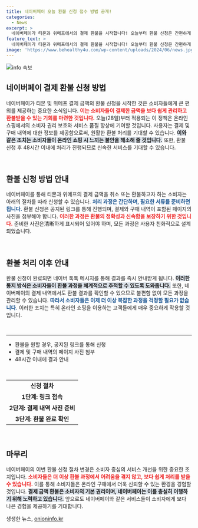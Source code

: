```yaml
---
title: 네이버페이 오늘 환불 신청 접수 방법 공개!
categories:
  - News
excerpt: >
  네이버페이가 티몬과 위메프에서의 결제 환불을 시작합니다! 오늘부터 환불 신청은 간편하게 온라인으로 가능하며, 48시간 내 처리됩니다. 놓치지 마세요!
feature_text: >
  네이버페이가 티몬과 위메프에서의 결제 환불을 시작합니다! 오늘부터 환불 신청은 간편하게 온라인으로 가능하며, 48시간 내 처리됩니다. 놓치지 마세요!
image: 'https://www.behealthy4u.com/wp-content/uploads/2024/06/news.jpg'
---
```


<p><img src="https://www.behealthy4u.com/wp-content/uploads/2024/06/news.jpg" alt="info 속보" /></p>

<h2 data-ke-size="size26">네이버페이 결제 환불 신청 방법</h2>

<p data-ke-size="size16">네이버페이가 티몬 및 위메프 결제 금액의 환불 신청을 시작한 것은 소비자들에게 큰 편의를 제공하는 중요한 소식입니다. <b><span style="color: #ee2323;">이는 소비자들이 결제한 금액을 보다 쉽게 관리하고 환불받을 수 있는 기회를 마련한 것입니다.</span></b> 오늘(28일)부터 적용되는 이 정책은 온라인 쇼핑에서의 소비자 권리 보호와 서비스 품질 향상에 기여할 것입니다. 사용자는 결제 및 구매 내역에 대한 정보를 제공함으로써, 원활한 환불 처리를 기대할 수 있습니다. <b><span style="background-color: #21538527;">이와 같은 조치는 소비자들이 온라인 쇼핑 시 느끼는 불안을 해소해 줄 것입니다.</span></b> 또한, 환불 신청 후 48시간 이내에 처리가 진행되므로 신속한 서비스를 기대할 수 있습니다.</p>

<p data-ke-size="size16">&nbsp;</p>

<h2 data-ke-size="size26">환불 신청 방법 안내</h2>

<p data-ke-size="size16">네이버페이를 통해 티몬과 위메프의 결제 금액을 취소 또는 환불하고자 하는 소비자는 아래의 절차를 따라 신청할 수 있습니다. <b><span style="color: #1a5490;">처리 과정은 간단하며, 필요한 서류를 준비하면 됩니다.</span></b> 환불 신청은 공지된 링크를 통해 진행되며, 결제와 구매 내역이 포함된 페이지의 사진을 첨부해야 합니다. <b><span style="color: #ee2323;">이러한 과정은 환불의 정확성과 신속함을 보장하기 위한 것입니다.</span></b> 준비한 사진은清晰하게 표시되어 있어야 하며, 모든 과정은 사용자 친화적으로 설계되었습니다.</p>

<p data-ke-size="size16">&nbsp;</p>

<h2 data-ke-size="size26">환불 처리 이후 안내</h2>

<p data-ke-size="size16">환불 신청이 완료되면 네이버 톡톡 메시지를 통해 결과를 즉시 안내받게 됩니다. <b><span style="background-color: #21538527;">이러한 통지 방식은 소비자들이 환불 과정을 체계적으로 추적할 수 있도록 도와줍니다.</span></b> 또한, 네이버페이의 결제 내역에서도 환불 결과를 확인할 수 있으므로 불편함 없이 모든 과정을 관리할 수 있습니다. <b><span style="color: #1a5490;">따라서 소비자들은 이제 더 이상 복잡한 과정을 걱정할 필요가 없습니다.</span></b> 이러한 조치는 특히 온라인 쇼핑을 이용하는 고객들에게 매우 중요하게 작용할 것입니다.</p>

<p data-ke-size="size16">&nbsp;</p>

<hr>

<ul>
    <li>환불을 원할 경우, 공지된 링크를 통해 신청</li>
    <li>결제 및 구매 내역의 페이지 사진 첨부</li>
    <li>48시간 이내에 결과 안내</li>
</ul>

<p data-ke-size="size16">&nbsp;</p>

<table style="width: 100%; border-collapse: collapse;">
    <tr>
        <td style="text-align: center; height: 17px;"><b>신청 절차</b></td>
    </tr>
    <tr>
        <td style="text-align: center; height: 17px;"><b>1단계: 링크 접속</b></td>
    </tr>
    <tr>
        <td style="text-align: center; height: 17px;"><b>2단계: 결제 내역 사진 준비</b></td>
    </tr>
    <tr>
        <td style="text-align: center; height: 17px;"><b>3단계: 환불 완료 확인</b></td>
    </tr>
</table>

<p data-ke-size="size16">&nbsp;</p>

<h2 data-ke-size="size26">마무리</h2>

<p data-ke-size="size16">네이버페이의 이번 환불 신청 절차 변경은 소비자 중심의 서비스 개선을 위한 중요한 조치입니다. <b><span style="color: #ee2323;">소비자들은 더 이상 환불 과정에서 어려움을 겪지 않고, 보다 쉽게 처리를 받을 수 있습니다.</span></b> 이를 통해 소비자들은 온라인 구매에서 더욱 신뢰할 수 있는 환경을 경험할 것입니다. <b><span style="background-color: #21538527;">결제 금액 환불은 소비자의 기본 권리이며, 네이버페이는 이를 충실히 이행하기 위해 노력하고 있습니다.</span></b> 앞으로도 네이버페이와 같은 서비스들이 소비자에게 보다 나은 경험을 제공하기를 기대합니다.</p>
생생한 뉴스, <a href="https://onioninfo.kr" rel="dofollow">onioninfo.kr</a>


